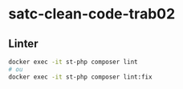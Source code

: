# satc-clean-code-trab02

## Linter

```bash
docker exec -it st-php composer lint
# ou
docker exec -it st-php composer lint:fix
```
